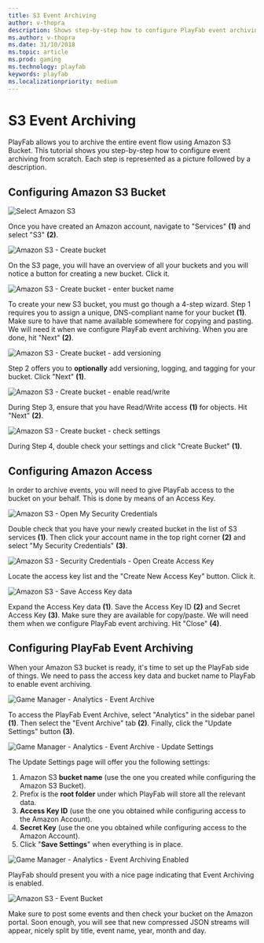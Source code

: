 ```yaml
---
title: S3 Event Archiving
author: v-thopra
description: Shows step-by-step how to configure PlayFab event archiving from scratch using Amazon S3 Bucket.
ms.author: v-thopra
ms.date: 31/10/2018
ms.topic: article
ms.prod: gaming
ms.technology: playfab
keywords: playfab
ms.localizationpriority: medium
---
```


# S3 Event Archiving

PlayFab allows you to archive the entire event flow using Amazon S3 Bucket. This tutorial shows you step-by-step how to configure event archiving from scratch. Each step is represented as a picture followed by a description.

## Configuring Amazon S3 Bucket

![Select Amazon S3](media/tutorials/select-amazon-s3.png)  

Once you have created an Amazon account, navigate to "Services" **(1)** and select "S3" **(2)**.

![Amazon S3 - Create bucket](media/tutorials/amazon-s3-create-bucket.png)  

On the S3 page, you will have an overview of all your buckets and you will notice a button for creating a new bucket. Click it.

![Amazon S3 - Create bucket - enter bucket name](media/tutorials/amazon-s3-create-bucket-enter-bucket-name.png)  

To create your new S3 bucket, you must go though a 4-step wizard. Step 1 requires you to assign a unique, DNS-compliant name for your bucket **(1)**. Make sure to have that name available somewhere for copying and pasting. We will need it when we configure PlayFab event archiving. When you are done, hit "Next" **(2)**.

![Amazon S3 - Create bucket - add versioning](media/tutorials/amazon-s3-create-bucket-add-versioning.png)  

Step 2 offers you to **optionally** add versioning, logging, and tagging for your bucket. Click "Next" **(1)**.

![Amazon S3 - Create bucket - enable read/write](media/tutorials/amazon-s3-create-bucket-enable-read-write.png)  

During Step 3, ensure that you have Read/Write access **(1)** for objects. Hit "Next" **(2)**.  

![Amazon S3 - Create bucket - check settings](media/tutorials/amazon-s3-create-bucket-check-settings.png)  

During Step 4, double check your settings and click "Create Bucket" **(1)**.

## Configuring Amazon Access

In order to archive events, you will need to give PlayFab access to the bucket on your behalf. This is done by means of an Access Key.

![Amazon S3 - Open My Security Credentials](media/tutorials/amazon-s3-open-my-security-credentials.png)  

Double check that you have your newly created bucket in the list of S3 services **(1)**. Then click your account name in the top right corner **(2)** and select "My Security Credentials" **(3)**.

![Amazon S3 - Security Credentials - Open Create Access Key](media/tutorials/amazon-s3-security-credentials-open-create-access-key.png)  

Locate the access key list and the "Create New Access Key" button. Click it.

![Amazon S3 - Save Access Key data](media/tutorials/amazon-s3-security-credentials-save-access-key-data.png)  

Expand the Access Key data **(1)**. Save the Access Key ID **(2)** and Secret Access Key **(3)**. Make sure they are available for copy/paste. We will need them when we configure PlayFab event archiving. Hit "Close" **(4)**.

## Configuring PlayFab Event Archiving

When your Amazon S3 bucket is ready, it's time to set up the PlayFab side of things. We need to pass the access key data and bucket name to PlayFab to enable event archiving.

![Game Manager - Analytics - Event Archive](media/tutorials/game-manager-analytics-event-archive.png)  

To access the PlayFab Event Archive, select "Analytics" in the sidebar panel **(1)**. Then select the "Event Archive" tab **(2)**. Finally, click the "Update Settings" button **(3)**.

![Game Manager - Analytics - Event Archive - Update Settings](media/tutorials/game-manager-analytics-event-archive-update-settings.png)

The Update Settings page will offer you the following settings:

1. Amazon S3 **bucket name** (use the one you created while configuring the Amazon S3 Bucket).
2. Prefix is the **root folder** under which PlayFab will store all the relevant data.
3. **Access Key ID** (use the one you obtained while configuring access to the Amazon Account).
4. **Secret Key** (use the one you obtained while configuring access to the Amazon Account).
5. Click "**Save Settings**" when everything is in place.

![Game Manager - Analytics - Event Archiving Enabled](media/tutorials/game-manager-analytics-event-archiving-enabled.png)  

PlayFab should present you with a nice page indicating that Event Archiving is enabled.

![Amazon S3 - Event Bucket](media/tutorials/amazon-s3-event-bucket.png)  

Make sure to post some events and then check your bucket on the Amazon portal. Soon enough, you will see that new compressed JSON streams will appear, nicely split by title, event name, year, month and day.
